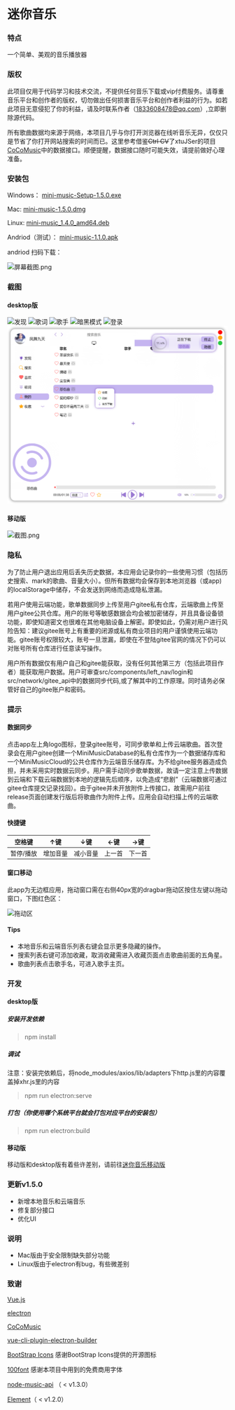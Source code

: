 # 迷你音乐

### 特点
一个简单、美观的音乐播放器

### 版权
此项目仅用于代码学习和技术交流，不提供任何音乐下载或vip付费服务。请尊重音乐平台和创作者的版权，切勿做出任何损害音乐平台和创作者利益的行为。如若此项目无意侵犯了你的利益，请及时联系作者（1833608478@qq.com）,立即删除源代码。

所有歌曲数据均来源于网络，本项目几乎与你打开浏览器在线听音乐无异，仅仅只是节省了你打开网站搜索的时间而已。这里参考借鉴~~Ctrl CV~~了xtuJSer的项目[CoCoMusic](https://github.com/xtuJSer/CoCoMusic)中的数据接口。顺便提醒，数据接口随时可能失效，请提前做好心理准备。

### 安装包
Windows：    [mini-music-Setup-1.5.0.exe](https://gitee.com/cgper/miniMusic/attach_files/1048544/download/%E8%BF%B7%E4%BD%A0%E9%9F%B3%E4%B9%90%20Setup%201.5.0.exe)

Mac:         [mini-music-1.5.0.dmg](https://gitee.com/cgper/miniMusic/attach_files/1048542/download/%E8%BF%B7%E4%BD%A0%E9%9F%B3%E4%B9%90-1.5.0.dmg)

Linux:       [mini-music_1.4.0_amd64.deb](https://gitee.com/cgper/miniMusic/attach_files/761654/download/mini-music_1.4.0_amd64.deb)

Andriod（测试）：    [mini-music-1.1.0.apk](https://gitee.com/cgper/mini-music-mobile/attach_files/530445/download/mini-music-1.1.0.apk)

andriod 扫码下载：

![](https://images.gitee.com/uploads/images/2020/1125/162724_4ad751f3_2020534.png "屏幕截图.png")


### 截图
#### desktop版
![发现](https://images.gitee.com/uploads/images/2021/0704/150815_b4cd5a33_2020534.png "发现")
![歌词](https://images.gitee.com/uploads/images/2021/0704/150929_db868484_2020534.png "歌词")
![歌手](https://images.gitee.com/uploads/images/2021/0705/160127_5ce75584_2020534.png "歌手")
![暗黑模式](https://images.gitee.com/uploads/images/2021/0704/150955_b8e971cb_2020534.png "暗黑模式")
![登录](https://images.gitee.com/uploads/images/2021/0704/151036_a49df517_2020534.png "登录")
![右键](screenshot/Snipaste_2022-05-01_16-50-19.png)
#### 移动版
![](https://images.gitee.com/uploads/images/2020/1125/161948_c0653461_2020534.png "截图.png")

### 隐私
为了防止用户退出应用后丢失历史数据，本应用会记录你的一些使用习惯（包括历史搜索、mark的歌曲、音量大小）。但所有数据均会保存到本地浏览器（或app)的localStorage中储存，不会发送到网络而造成隐私泄漏。

若用户使用云端功能，歌单数据同步上传至用户gitee私有仓库，云端歌曲上传至用户gitee公共仓库。用户的账号等敏感数据会均会被加密储存，并且具备设备锁功能，即使知道密文也很难在其他电脑设备上解密。即使如此，仍需对用户进行风险告知：建议gitee账号上有重要的闭源或私有商业项目的用户谨慎使用云端功能。gitee账号权限较大，账号一旦泄漏，即使在不登陆gitee官网的情况下仍可以对账号所有仓库进行任意读写操作。

用户所有数据仅有用户自己和gitee能获取，没有任何其他第三方（包括此项目作者）能获取用户数据。用户可审查src/components/left_nav/login和src/network/gitee_api中的数据同步代码,或了解其中的工作原理。同时请务必保管好自己的gitee账户和密码。

### 提示

#### 数据同步
点击app左上角logo图标，登录gitee账号，可同步歌单和上传云端歌曲。首次登录会在用户gitee创建一个MiniMusicDatabase的私有仓库作为一个数据储存库和一个MiniMusicCloud的公共仓库作为云端音乐储存库。为不给gitee服务器造成负担，并未采用实时数据云同步。用户需手动同步歌单数据，故请一定注意上传数据到云端和下载云端数据到本地的逻辑先后顺序，以免造成“悲剧”（云端数据可通过gitee仓库提交记录找回）。由于gitee并未开放附件上传接口，故需用户前往release页面创建发行版后将歌曲作为附件上传。应用会自动扫描上传的云端歌曲。

#### 快捷键
| 空格键   | ↑键  | ↓键 | ←键 | →键 |
|-------|------|-------|-------|--------|
| 暂停/播放 | 增加音量 | 减小音量  | 上一首   | 下一首    |

#### 窗口移动
此app为无边框应用，拖动窗口需在右侧40px宽的dragbar拖动区按住左键以拖动窗口，下图红色区：

![拖动区](https://images.gitee.com/uploads/images/2021/0704/155057_4730ae67_2020534.png "拖动区")


#### Tips
- 本地音乐和云端音乐列表右键会显示更多隐藏的操作。
- 搜索列表右键可添加收藏，取消收藏需进入收藏页面点击歌曲前面的五角星。
- 歌曲列表点击歌手名，可进入歌手主页。

### 开发
#### desktop版
##### 安装开发依赖
> npm install
##### 调试
注意：安装完依赖后，将node_modules/axios/lib/adapters下http.js里的内容覆盖掉xhr.js里的内容
> npm run electron:serve
##### 打包（你使用哪个系统平台就会打包对应平台的安装包）
> npm run electron:build
#### 移动版
移动版和desktop版有着些许差别，请前往[迷你音乐移动版](https://gitee.com/cgper/mini-music-mobile)

### 更新v1.5.0
- 新增本地音乐和云端音乐
- 修复部分接口
- 优化UI

### 说明
- Mac版由于安全限制缺失部分功能
- Linux版由于electron有bug，有些微差别

### 致谢
[Vue.js](https://cn.vuejs.org/)

[electron](https://www.electronjs.org/)

[CoCoMusic](https://github.com/xtuJSer/CoCoMusic)

[vue-cli-plugin-electron-builder](https://github.com/nklayman/vue-cli-plugin-electron-builder)

[BootStrap Icons](https://icons.getbootstrap.com/)   感谢BootStrap Icons提供的开源图标

[100font](https://www.100font.com/)  感谢本项目中用到的免费商用字体

[node-music-api](https://github.com/lunhui1994/node-music-api) （ < v1.3.0）

[Element](https://element.eleme.cn/#/zh-CN)（ < v1.2.0）

